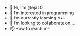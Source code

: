 - 👋 Hi, I’m @ejaz0
- 👀 I’m interested in programming
- 🌱 I’m currently learning c++
- 💞️ I’m looking to collaborate on ...
- 📫 How to reach me 

<!---
ejaz0/ejaz0 is a ✨ special ✨ repository because its `README.md` (this file) appears on your GitHub profile.
You can click the Preview link to take a look at your changes.
--->

